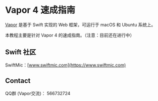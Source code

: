 # Vapor 4 速成指南

[Vapor](https://vapor.codes) 是基于 Swift 实现的 Web 框架，可运行于 macOS 和 Ubuntu 系统上。

本教程主要是针对 Vapor 4 的速成指南。（注意：目前还在进行中）

## Swift 社区

SwiftMic：[www.swiftmic.com](https://www.swiftmic.com)

## Contact
QQ群 (Vapor交流)： 566732724
